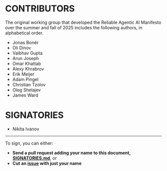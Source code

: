 # CONTRIBUTORS

The original working group that developed the Reliable Agentic AI Manifesto over the summer and fall of 2025 includes the following authors, in alphabetical order.

- Jonas Bonér
- Oli Dinov
- Vaibhav Gupta
- Arun Joseph
- Omar Khattab
- Alexy Khrabrov
- Erik Meijer
- Adam Pingel
- Christian Tzolov
- Oleg Shelajev
- James Ward

# SIGNATORIES
- Nikita Ivanov

-----
To sign, you can either:

* **Send a pull request adding your name to this document, [SIGNATORIES.md](https://github.com/reasonable/reliable/blob/main/SIGNATORIES.md)**, or
* **Cut an [issue](https://github.com/reasonable/reliable-ai/issues) with just your name**

